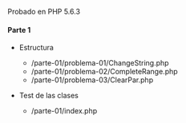 Probado en PHP 5.6.3

#### Parte 1


* Estructura
    + /parte-01/problema-01/ChangeString.php
    + /parte-01/problema-02/CompleteRange.php
    + /parte-01/problema-03/ClearPar.php
    
* Test de las clases
    + /parte-01/index.php